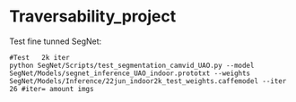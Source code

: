 # Traversability_project

Test fine tunned SegNet:
```
#Test   2k iter
python SegNet/Scripts/test_segmentation_camvid_UAO.py --model SegNet/Models/segnet_inference_UAO_indoor.prototxt --weights SegNet/Models/Inference/22jun_indoor2k_test_weights.caffemodel --iter 26 #iter= amount imgs 
```
